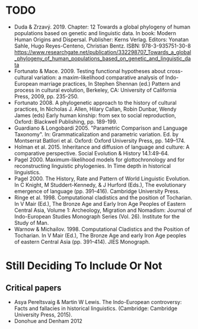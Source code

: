 # TODO

* Duda & Zrzavý. 2019. Chapter: 12 Towards a global phylogeny of human populations based on genetic and linguistic data. In book: Modern Human Origins and Dispersal. Publisher: Kerns Verlag. Editors: Yonatan Sahle, Hugo Reyes-Centeno, Christian Bentz. ISBN: 978-3-935751-30-8 https://www.researchgate.net/publication/332298707_Towards_a_global_phylogeny_of_human_populations_based_on_genetic_and_linguistic_data
* Fortunato & Mace. 2009. Testing functional hypotheses about cross-cultural variation: a maxim-likelihood comparative analysis of Indo-European marriage practices, In Stephen Shennan (ed.) Pattern and process in cultural evolution, Berkeley, CA: University of California Press, 2009, pp. 235-250.
* Fortunato 2008. A phylogenetic approach to the history of cultural practices, In Nicholas J. Allen, Hilary Callan, Robin Dunbar, Wendy James (eds) Early human kinship: from sex to social reproduction, Oxford: Blackwell Publishing, pp. 189-199.
* Guardiano & Longobardi 2005. "Parametric Comparison and Language Taxonomy". In: Grammaticalization and parametric variation. Ed. by Montserrat Batllori et al. Oxford: Oxford University Press, pp. 149–174.
* Holman et al. 2015. Inheritance and diffusion of language and culture: A comparative perspective. Social Evolution & History 14.1:49-64.
* Pagel 2000. Maximum-likelihood models for glottochronology and for reconstructing linguistic phylogenies. In Time depth in historical linguistics.
* Pagel 2000. The History, Rate and Pattern of World Linguistic Evolution. In C Knight, M Studdert-Kennedy, & J Hurford (Eds.), The evolutionary emergence of language (pp. 391–416). Cambridge University Press.
* Ringe et al. 1998. Computational cladistics and the position of Tocharian. In V Mair (Ed.), The Bronze Age and Early Iron Age Peoples of Eastern Central Asia, Volume 1: Archeology, Migration and Nomadism: Journal of Indo-European Studies Monograph Series (Vol. 26). Institute for the Study of Man.
* Warnow & Michailov. 1998. Computational Cladistics and the Position of Tocharian. In V Mair (Ed.), The Bronze Age and early Iron Age peoples of eastern Central Asia (pp. 391–414). JIES Monograph.



# Still Deciding To Include Or Not

## Critical papers

* Asya Pereltsvaig & Martin W Lewis. The Indo-European controversy: Facts and fallacies in historical linguistics. (Cambridge: Cambridge University Press, 2015).
* Donohue and Denham 2012

